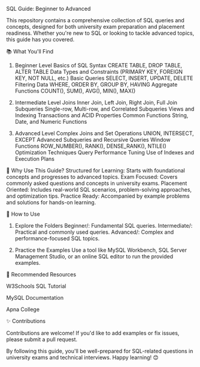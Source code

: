 SQL Guide: Beginner to Advanced

This repository contains a comprehensive collection of SQL queries and concepts, designed for both university exam preparation and placement readiness. Whether you're new to SQL or looking to tackle advanced topics, this guide has you covered.

📚 What You'll Find
1. Beginner Level
Basics of SQL Syntax
CREATE TABLE, DROP TABLE, ALTER TABLE
Data Types and Constraints (PRIMARY KEY, FOREIGN KEY, NOT NULL, etc.)
Basic Queries
SELECT, INSERT, UPDATE, DELETE
Filtering Data
WHERE, ORDER BY, GROUP BY, HAVING
Aggregate Functions
COUNT(), SUM(), AVG(), MIN(), MAX()

2. Intermediate Level
Joins
Inner Join, Left Join, Right Join, Full Join
Subqueries
Single-row, Multi-row, and Correlated Subqueries
Views and Indexing
Transactions and ACID Properties
Common Functions
String, Date, and Numeric Functions

3. Advanced Level
Complex Joins and Set Operations
UNION, INTERSECT, EXCEPT
Advanced Subqueries and Recursive Queries
Window Functions
ROW_NUMBER(), RANK(), DENSE_RANK(), NTILE()
Optimization Techniques
Query Performance Tuning
Use of Indexes and Execution Plans

📝 Why Use This Guide?
Structured for Learning: Starts with foundational concepts and progresses to advanced topics.
Exam Focused: Covers commonly asked questions and concepts in university exams.
Placement Oriented: Includes real-world SQL scenarios, problem-solving approaches, and optimization tips.
Practice Ready: Accompanied by example problems and solutions for hands-on learning.

🚀 How to Use

1. Explore the Folders
Beginner/: Fundamental SQL queries.
Intermediate/: Practical and commonly used queries.
Advanced/: Complex and performance-focused SQL topics.

2. Practice the Examples
Use a tool like MySQL Workbench, SQL Server Management Studio, or an online SQL editor to run the provided examples.

📖 Recommended Resources

W3Schools SQL Tutorial

MySQL Documentation

Apna College 

✨ Contributions

Contributions are welcome! If you'd like to add examples or fix issues, please submit a pull request.

By following this guide, you'll be well-prepared for SQL-related questions in university exams and technical interviews. Happy learning! 😊


